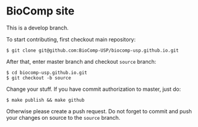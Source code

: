 # BioComp site

This is a develop branch.

To start contributing, first checkout main repository:
```console
$ git clone git@github.com:BioComp-USP/biocomp-usp.github.io.git
```

After that, enter master branch and checkout `source` branch:
```console
$ cd biocomp-usp.github.io.git
$ git checkout -b source
```

Change your stuff. If you have commit authorization to master, just do:
```console
$ make publish && make github
```

Otherwise please create a push request. Do not forget to commit and push your changes on source to the `source` branch.
